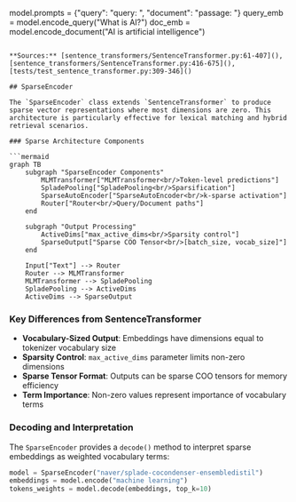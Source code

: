 model.prompts = {"query": "query: ", "document": "passage: "}
query_emb = model.encode_query("What is AI?")
doc_emb = model.encode_document("AI is artificial intelligence")
```

**Sources:** [sentence_transformers/SentenceTransformer.py:61-407](), [sentence_transformers/SentenceTransformer.py:416-675](), [tests/test_sentence_transformer.py:309-346]()

## SparseEncoder

The `SparseEncoder` class extends `SentenceTransformer` to produce sparse vector representations where most dimensions are zero. This architecture is particularly effective for lexical matching and hybrid retrieval scenarios.

### Sparse Architecture Components

```mermaid
graph TB
    subgraph "SparseEncoder Components"
        MLMTransformer["MLMTransformer<br/>Token-level predictions"]
        SpladePooling["SpladePooling<br/>Sparsification"]
        SparseAutoEncoder["SparseAutoEncoder<br/>k-sparse activation"]
        Router["Router<br/>Query/Document paths"]
    end
    
    subgraph "Output Processing"
        ActiveDims["max_active_dims<br/>Sparsity control"]
        SparseOutput["Sparse COO Tensor<br/>[batch_size, vocab_size]"]
    end
    
    Input["Text"] --> Router
    Router --> MLMTransformer
    MLMTransformer --> SpladePooling
    SpladePooling --> ActiveDims
    ActiveDims --> SparseOutput
```

### Key Differences from SentenceTransformer

- **Vocabulary-Sized Output**: Embeddings have dimensions equal to tokenizer vocabulary size
- **Sparsity Control**: `max_active_dims` parameter limits non-zero dimensions
- **Sparse Tensor Format**: Outputs can be sparse COO tensors for memory efficiency
- **Term Importance**: Non-zero values represent importance of vocabulary terms

### Decoding and Interpretation

The `SparseEncoder` provides a `decode()` method to interpret sparse embeddings as weighted vocabulary terms:

```python
model = SparseEncoder("naver/splade-cocondenser-ensembledistil")
embeddings = model.encode("machine learning")
tokens_weights = model.decode(embeddings, top_k=10)